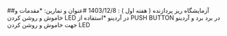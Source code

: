 ##آزمایشگاه ریز پردازنده
( هفته اول ) : 1403/12/8
#عنوان و تمارین:
*مقدمات و خاموش و روشن کردن LED در آردینو
*استفاده از PUSH BUTTON در برد برد و آردینو جهت خاموش و روشن کردن LED
